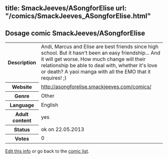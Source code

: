 title: SmackJeeves/ASongforElise
url: "/comics/SmackJeeves_ASongforElise.html"
---
Dosage comic SmackJeeves/ASongforElise
-----------------------------------------

<p id="msg"></p>
<script type="text/javascript">
if (window.location.search === '?edit_info_mail=sent_ok') {
  var elem = document.getElementById("msg");
  elem.innerHTML = 'Edited information sucessfully sent for review, which is usually done daily. Thanks!';
  elem.className = 'ok';
}
</script>
<table class="comicinfo">
<tr>
<th>Description</th><td>Andi, Marcus and Elise are best friends since high school. But it hasn't been an easy friendship... And it will get worse. How much change will their relationship be able to deal with, whether it's love or death? A yaoi manga with all the EMO that it requires! ;)</td>
</tr>
<tr>
<th>Website</th><td><a href="http://asongforelise.smackjeeves.com/comics/">http://asongforelise.smackjeeves.com/comics/</a></td>
</tr>
<tr>
<th>Genre</th><td>Other</td>
</tr>
<tr>
<th>Language</th><td>English</td>
</tr>
<tr>
<th>Adult content</th><td>yes</td>
</tr>
<tr>
<th>Status</th><td>ok on 22.05.2013</td>
</tr>
<tr>
<th>Votes</th><td>0</td>
</tr>
</table>

[Edit this info](SmackJeeves_ASongforElise_edit.html) or go back to the [comic list](../comic-index.html).
